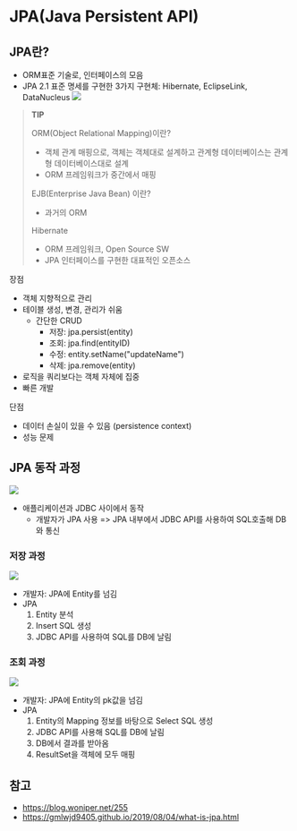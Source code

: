 # JPA(Java Persistent API)

## JPA란?

* ORM표준 기술로, 인터페이스의 모음
* JPA 2.1 표준 명세를 구현한 3가지 구현체: Hibernate, EclipseLink, DataNucleus
  <img src="https://gmlwjd9405.github.io/images/inflearn-jpa/implementation-of-jpa.png">



> **TIP**
>
> ORM(Object Relational Mapping)이란?
>
> * 객체 관계 매핑으로, 객체는 객체대로 설계하고 관계형 데이터베이스는 관계형 데이터베이스대로 설계
> * ORM 프레임워크가 중간에서 매핑
>
> EJB(Enterprise Java Bean) 이란?
>
> * 과거의 ORM
>
> Hibernate
>
> * ORM 프레임워크, Open Source SW
> * JPA 인터페이스를 구현한 대표적인 오픈소스

장점

* 객체 지향적으로 관리
* 테이블 생성, 변경, 관리가 쉬움
  * 간단한 CRUD
    * 저장: jpa.persist(entity)
    * 조회: jpa.find(entityID)
    * 수정: entity.setName("updateName")
    * 삭제: jpa.remove(entity)
* 로직을 쿼리보다는 객체 자체에 집중
* 빠른 개발

단점

* 데이터 손실이 있을 수 있음 (persistence context)
* 성능 문제



## JPA 동작 과정

<img src="https://gmlwjd9405.github.io/images/inflearn-jpa/jpa-basic-structure.png">

* 애플리케이션과 JDBC 사이에서 동작
  * 개발자가 JPA 사용 => JPA 내부에서 JDBC API를 사용하여 SQL호출해 DB와 통신



### 저장 과정

<img src="https://gmlwjd9405.github.io/images/inflearn-jpa/jpa-insert-structure.png">

* 개발자: JPA에 Entity를 넘김
* JPA
  1. Entity 분석
  2. Insert SQL 생성
  3. JDBC API를 사용하여 SQL를 DB에 날림



### 조회 과정

<img src="https://gmlwjd9405.github.io/images/inflearn-jpa/jpa-select-structure.png">

* 개발자: JPA에 Entity의 pk값을 넘김
* JPA
  1. Entity의 Mapping 정보를 바탕으로 Select SQL 생성
  2. JDBC API를 사용해 SQL를 DB에 날림
  3. DB에서 결과를 받아옴
  4. ResultSet을 객체에 모두 매핑





## 참고

* https://blog.woniper.net/255
* https://gmlwjd9405.github.io/2019/08/04/what-is-jpa.html